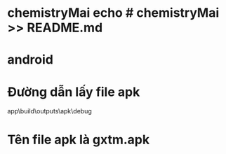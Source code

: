 # chemistryMai echo # chemistryMai >> README.md
# android
# Đường dẫn lấy file apk
app\build\outputs\apk\debug
# Tên file apk là gxtm.apk